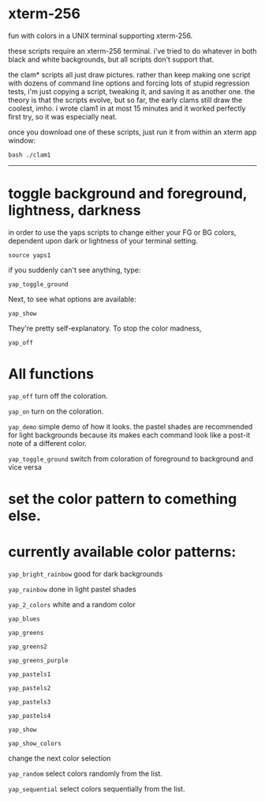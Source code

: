 # xterm-256

fun with colors in a UNIX terminal supporting xterm-256.

these scripts require an xterm-256 terminal.
i've tried to do whatever in both black and white backgrounds,
but all scripts don't support that.

the clam* scripts all just draw pictures.
rather than keep making one script with dozens of command line
options and forcing lots of stupid regression tests, i'm just
copying a script, tweaking it, and saving it as another one.
the theory is that the scripts evolve, but so far, the early
clams still draw the coolest, imho. i wrote clam1 in at most
15 minutes and it worked perfectly first try, so it was
especially neat.

once you download one of these scripts,
just run it from within an xterm app window:

``` bash ./clam1 ```

------------------------------------------------------------------------

# toggle background and foreground, lightness, darkness

in order to use the yaps scripts to change either your FG or BG
colors, dependent upon dark or lightness of your terminal setting.

``` source yaps1 ```

if you suddenly can't see anything, type:

``` yap_toggle_ground ```

Next, to see what options are available:

``` yap_show ```

They're pretty self-explanatory. To stop the color madness,

``` yap_off ```

# All functions

``` yap_off ``` turn off the coloration.

``` yap_on ``` turn on the coloration.

``` yap_demo ``` simple demo of how it looks. the pastel shades
    are recommended for light backgrounds because
    its makes each command look like a post-it note
    of a different color.

``` yap_toggle_ground ``` switch from coloration of
    foreground to background and vice versa

# set the color pattern to comething else.
# currently available color patterns:

``` yap_bright_rainbow ``` good for dark backgrounds

``` yap_rainbow ``` done in light pastel shades

``` yap_2_colors ``` white and a random color

``` yap_blues ```

``` yap_greens ```

``` yap_greens2 ```

``` yap_greens_purple ```

``` yap_pastels1 ```

``` yap_pastels2 ```

``` yap_pastels3 ```

``` yap_pastels4 ```

``` yap_show ```

``` yap_show_colors ```

change the next color selection

``` yap_random ``` select colors randomly from the list.

``` yap_sequential ``` select colors sequentially from the list.


